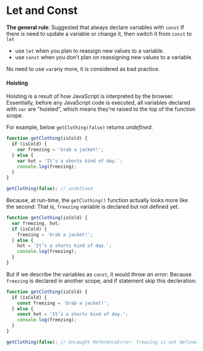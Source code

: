 # Let and Const

**The general rule**: Suggested that always declare variables with `const` If there is need to update a variable or change it, then switch it from `const` to `let`

* use `let` when you plan to reassign new values to a variable.
* use `const` when you don’t plan on reassigning new values to a variable.

No need to use `var`any more, it is considered as bad practice.

#### Hoisting

Hoisting is a result of how JavaScript is interpreted by the browser. Essentially, before any JavaScript code is executed, all variables declared with `var` are "hoisted", which means they're raised to the top of the function scope. 

For example, below `getClothing(false)` returns _undefined_:

```javascript
function getClothing(isCold) {
  if (isCold) {
    var freezing = 'Grab a jacket!';
  } else {
    var hot = 'It’s a shorts kind of day.';
    console.log(freezing);
  }
}

getClothing(false); // undefined
```

Because, at run-time, the `getClothing()` function actually looks more like the second: That is, `freezing` variable is declared but not defined yet.

```javascript
function getClothing(isCold) {
  var freezing, hot;
  if (isCold) {
    freezing = 'Grab a jacket!';
  } else {
    hot = 'It’s a shorts kind of day.';
    console.log(freezing);
  }
}
```

But if we describe the variables as `const`, it would _throw an error_: Because `freezing` is declared in another scope, and if statement skip this decleration.

```javascript
function getClothing(isCold) {
  if (isCold) {
    const freezing = 'Grab a jacket!';
  } else {
    const hot = 'It’s a shorts kind of day.';
    console.log(freezing);
  }
}

getClothing(false); // Uncaught ReferenceError: freezing is not defined
```

